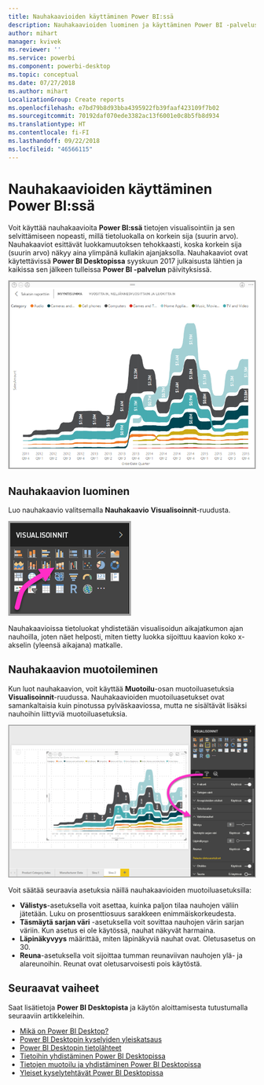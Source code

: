 ```yaml
---
title: Nauhakaavioiden käyttäminen Power BI:ssä
description: Nauhakaavioiden luominen ja käyttäminen Power BI -palvelussa ja Power BI Desktopissa
author: mihart
manager: kvivek
ms.reviewer: ''
ms.service: powerbi
ms.component: powerbi-desktop
ms.topic: conceptual
ms.date: 07/27/2018
ms.author: mihart
LocalizationGroup: Create reports
ms.openlocfilehash: e7bd79b8d93bba4395922fb39faaf423109f7b02
ms.sourcegitcommit: 70192daf070ede3382ac13f6001e0c8b5fb8d934
ms.translationtype: HT
ms.contentlocale: fi-FI
ms.lasthandoff: 09/22/2018
ms.locfileid: "46566115"
---
```

# <a name="use-ribbon-charts-in-power-bi"></a>Nauhakaavioiden käyttäminen Power BI:ssä
Voit käyttää nauhakaavioita **Power BI:ssä** tietojen visualisointiin ja sen selvittämiseen nopeasti, millä tietoluokalla on korkein sija (suurin arvo). Nauhakaaviot esittävät luokkamuutoksen tehokkaasti, koska korkein sija (suurin arvo) näkyy aina ylimpänä kullakin ajanjaksolla. Nauhakaaviot ovat käytettävissä **Power BI Desktopissa** syyskuun 2017 julkaisusta lähtien ja kaikissa sen jälkeen tulleissa **Power BI -palvelun** päivityksissä.

![](media/desktop-ribbon-charts/ribbon-charts_01.png)

## <a name="create-a-ribbon-chart"></a>Nauhakaavion luominen
Luo nauhakaavio valitsemalla **Nauhakaavio** **Visualisoinnit**-ruudusta.

![](media/desktop-ribbon-charts/ribbon-charts_02.png)

Nauhakaavioissa tietoluokat yhdistetään visualisoidun aikajatkumon ajan nauhoilla, joten näet helposti, miten tietty luokka sijoittuu kaavion koko x-akselin (yleensä aikajana) matkalle.

## <a name="format-a-ribbon-chart"></a>Nauhakaavion muotoileminen
Kun luot nauhakaavion, voit käyttää **Muotoilu**-osan muotoiluasetuksia **Visualisoinnit**-ruudussa. Nauhakaavioiden muotoiluasetukset ovat samankaltaisia kuin pinotussa pylväskaaviossa, mutta ne sisältävät lisäksi nauhoihin liittyviä muotoiluasetuksia.

![](media/desktop-ribbon-charts/ribbon-charts_03.png)

Voit säätää seuraavia asetuksia näillä nauhakaavioiden muotoiluasetuksilla:

* **Välistys**-asetuksella voit asettaa, kuinka paljon tilaa nauhojen väliin jätetään. Luku on prosenttiosuus sarakkeen enimmäiskorkeudesta.
* **Täsmäytä sarjan väri** -asetuksella voit sovittaa nauhojen värin sarjan väriin. Kun asetus ei ole käytössä, nauhat näkyvät harmaina.
* **Läpinäkyvyys** määrittää, miten läpinäkyviä nauhat ovat. Oletusasetus on 30.
* **Reuna**-asetuksella voit sijoittaa tumman reunaviivan nauhojen ylä- ja alareunoihin. Reunat ovat oletusarvoisesti pois käytöstä.

## <a name="next-steps"></a>Seuraavat vaiheet
Saat lisätietoja **Power BI Desktopista** ja käytön aloittamisesta tutustumalla seuraaviin artikkeleihin.

* [Mikä on Power BI Desktop?](../desktop-what-is-desktop.md)
* [Power BI Desktopin kyselyiden yleiskatsaus](../desktop-query-overview.md)
* [Power BI Desktopin tietolähteet](../desktop-data-sources.md)
* [Tietoihin yhdistäminen Power BI Desktopissa](../desktop-connect-to-data.md)
* [Tietojen muotoilu ja yhdistäminen Power BI Desktopissa](../desktop-shape-and-combine-data.md)
* [Yleiset kyselytehtävät Power BI Desktopissa](../desktop-common-query-tasks.md)   

